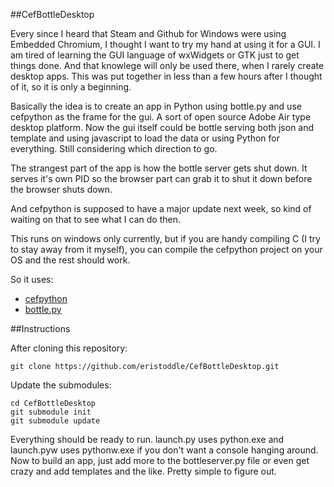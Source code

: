 ##CefBottleDesktop

Every since I heard that Steam and Github for Windows were using Embedded Chromium, I thought I want to try my hand at using it for a GUI. I am tired of learning the GUI language of wxWidgets or GTK just to get things done. And that knowlege will only be used there, when I rarely create desktop apps. This was put together in less than a few hours after I thought of it, so it is only a beginning.

Basically the idea is to create an app in Python using bottle.py and use cefpython as the frame for the gui. A sort of open source Adobe Air type desktop platform. Now the gui itself could be bottle serving both json and template and using javascript to load the data or using Python for everything. Still considering which direction to go.

The strangest part of the app is how the bottle server gets shut down. It serves it's own PID so the browser part can grab it to shut it down before the browser shuts down.

And cefpython is supposed to have a major update next week, so kind of waiting on that to see what I can do then.

This runs on windows only currently, but if you are handy compiling C (I try to stay away from it myself), you can compile the cefpython project on your OS and the rest should work. 

So it uses:

* [cefpython](http://code.google.com/p/cefpython/)
* [bottle.py](https://github.com/defnull/bottle)

##Instructions

After cloning this repository: 

    git clone https://github.com/eristoddle/CefBottleDesktop.git

Update the submodules: 

    cd CefBottleDesktop
    git submodule init
    git submodule update

Everything should be ready to run. launch.py uses python.exe and launch.pyw uses pythonw.exe if you don't want a console hanging around. Now to build an app, just add more to the bottleserver.py file or even get crazy and add templates and the like. Pretty simple to figure out.


